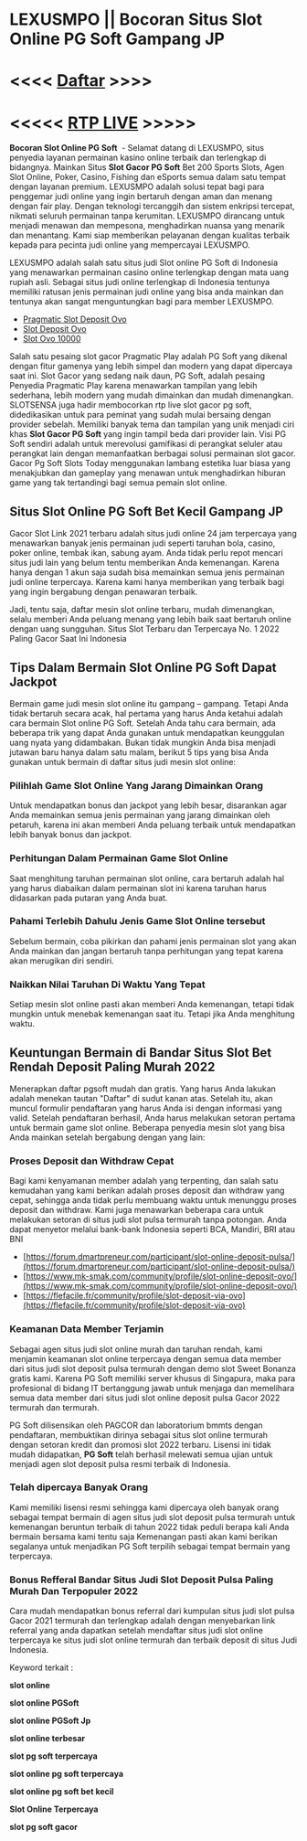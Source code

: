 LEXUSMPO || Bocoran Situs Slot Online PG Soft Gampang JP
========================================================

<<<< [Daftar](https://rebrand.ly/GainHero404Lexus) >>>>
=======================================================

<<<<< [RTP LIVE](https://rebrand.ly/RTPLexus) >>>>>
===================================================

**Bocoran Slot Online PG Soft**  - Selamat datang di LEXUSMPO, situs penyedia layanan permainan kasino online terbaik dan terlengkap di bidangnya. Mainkan Situs **Slot Gacor PG Soft** Bet 200 Sports Slots, Agen Slot Online, Poker, Casino, Fishing dan eSports semua dalam satu tempat dengan layanan premium. LEXUSMPO adalah solusi tepat bagi para penggemar judi online yang ingin bertaruh dengan aman dan menang dengan fair play. Dengan teknologi tercanggih dan sistem enkripsi tercepat, nikmati seluruh permainan tanpa kerumitan. LEXUSMPO dirancang untuk menjadi menawan dan mempesona, menghadirkan nuansa yang menarik dan menantang. Kami siap memberikan pelayanan dengan kualitas terbaik kepada para pecinta judi online yang mempercayai LEXUSMPO.

LEXUSMPO adalah salah satu situs judi Slot online PG Soft di Indonesia yang menawarkan permainan casino online terlengkap dengan mata uang rupiah asli. Sebagai situs judi online terlengkap di Indonesia tentunya memiliki ratusan jenis permainan judi online yang bisa anda mainkan dan tentunya akan sangat menguntungkan bagi para member LEXUSMPO.

*   [Pragmatic Slot Deposit Ovo](https://atom.io/packages/pragmatic-play-slot-deposit-ovo)
*   [Slot Deposit Ovo](https://imacoco.world/community/profile/slot-online-depsoit-ovo/)
*   [Slot Ovo 10000](https://www.paragonqmsglobal.com/profile/slot-deposit-ovo/profile)

Salah satu pesaing slot gacor Pragmatic Play adalah PG Soft yang dikenal dengan fitur gamenya yang lebih simpel dan modern yang dapat dipercaya saat ini. Slot Gacor yang sedang naik daun, PG Soft, adalah pesaing Penyedia Pragmatic Play karena menawarkan tampilan yang lebih sederhana, lebih modern yang mudah dimainkan dan mudah dimenangkan. SLOTSENSA juga hadir membocorkan rtp live slot gacor pg soft, didedikasikan untuk para peminat yang sudah mulai bersaing dengan provider sebelah. Memiliki banyak tema dan tampilan yang unik menjadi ciri khas **Slot Gacor PG Soft** yang ingin tampil beda dari provider lain. Visi PG Soft sendiri adalah untuk merevolusi gamifikasi di perangkat seluler atau perangkat lain dengan memanfaatkan berbagai solusi permainan slot gacor. Gacor Pg Soft Slots Today menggunakan lambang estetika luar biasa yang menakjubkan dan gameplay yang menawan untuk menghadirkan hiburan game yang tak tertandingi bagi semua pemain slot online.

Situs Slot Online PG Soft Bet Kecil Gampang JP
----------------------------------------------

Gacor Slot Link 2021 terbaru adalah situs judi online 24 jam terpercaya yang menawarkan banyak jenis permainan judi seperti taruhan bola, casino, poker online, tembak ikan, sabung ayam. Anda tidak perlu repot mencari situs judi lain yang belum tentu memberikan Anda kemenangan. Karena hanya dengan 1 akun saja sudah bisa memainkan semua jenis permainan judi online terpercaya. Karena kami hanya memberikan yang terbaik bagi yang ingin bergabung dengan penawaran terbaik.

Jadi, tentu saja, daftar mesin slot online terbaru, mudah dimenangkan, selalu memberi Anda peluang menang yang lebih baik saat bertaruh online dengan uang sungguhan. Situs Slot Terbaru dan Terpercaya No. 1 2022 Paling Gacor Saat Ini Indonesia

Tips Dalam Bermain Slot Online PG Soft Dapat Jackpot
----------------------------------------------------

Bermain game judi mesin slot online itu gampang – gampang. Tetapi Anda tidak bertaruh secara acak, hal pertama yang harus Anda ketahui adalah cara bermain Slot online PG Soft. Setelah Anda tahu cara bermain, ada beberapa trik yang dapat Anda gunakan untuk mendapatkan keunggulan uang nyata yang didambakan. Bukan tidak mungkin Anda bisa menjadi jutawan baru hanya dalam satu malam, berikut 5 tips yang bisa Anda gunakan untuk bermain di daftar situs judi mesin slot online:

### Pilihlah Game Slot Online Yang Jarang Dimainkan Orang

Untuk mendapatkan bonus dan jackpot yang lebih besar, disarankan agar Anda memainkan semua jenis permainan yang jarang dimainkan oleh petaruh, karena ini akan memberi Anda peluang terbaik untuk mendapatkan lebih banyak bonus dan jackpot.

### Perhitungan Dalam Permainan Game Slot Online

Saat menghitung taruhan permainan slot online, cara bertaruh adalah hal yang harus diabaikan dalam permainan slot ini karena taruhan harus didasarkan pada putaran yang Anda buat.

### Pahami Terlebih Dahulu Jenis Game Slot Online tersebut

Sebelum bermain, coba pikirkan dan pahami jenis permainan slot yang akan Anda mainkan dan jangan bertaruh tanpa perhitungan yang tepat karena akan merugikan diri sendiri.

### Naikkan Nilai Taruhan Di Waktu Yang Tepat

Setiap mesin slot online pasti akan memberi Anda kemenangan, tetapi tidak mungkin untuk menebak kemenangan saat itu. Tetapi jika Anda menghitung waktu.

Keuntungan Bermain di Bandar Situs Slot Bet Rendah Deposit Paling Murah 2022
----------------------------------------------------------------------------

Menerapkan daftar pgsoft mudah dan gratis. Yang harus Anda lakukan adalah menekan tautan "Daftar" di sudut kanan atas. Setelah itu, akan muncul formulir pendaftaran yang harus Anda isi dengan informasi yang valid. Setelah pendaftaran berhasil, Anda harus melakukan setoran pertama untuk bermain game slot online. Beberapa penyedia mesin slot yang bisa Anda mainkan setelah bergabung dengan yang lain:

### Proses Deposit dan Withdraw Cepat

Bagi kami kenyamanan member adalah yang terpenting, dan salah satu kemudahan yang kami berikan adalah proses deposit dan withdraw yang cepat, sehingga anda tidak perlu membuang waktu untuk menunggu proses deposit dan withdraw. Kami juga menawarkan beberapa cara untuk melakukan setoran di situs judi slot pulsa termurah tanpa potongan. Anda dapat menyetor melalui bank-bank Indonesia seperti BCA, Mandiri, BRI atau BNI

*   [https://forum.dmartpreneur.com/participant/slot-online-deposit-pulsa/](https://forum.dmartpreneur.com/participant/slot-online-deposit-pulsa/)
*   [https://www.mk-smak.com/community/profile/slot-online-deposit-ovo/](https://www.mk-smak.com/community/profile/slot-online-deposit-ovo/)
*   [https://flefacile.fr/community/profile/slot-deposit-via-ovo](https://flefacile.fr/community/profile/slot-deposit-via-ovo)

### Keamanan Data Member Terjamin

Sebagai agen situs judi slot online murah dan taruhan rendah, kami menjamin keamanan slot online terpercaya dengan semua data member dari situs judi slot deposit pulsa termurah dengan demo slot Sweet Bonanza gratis kami. Karena PG Soft memiliki server khusus di Singapura, maka para profesional di bidang IT bertanggung jawab untuk menjaga dan memelihara semua data member dari situs judi slot online deposit pulsa Gacor 2022 termurah dan termurah.

PG Soft dilisensikan oleh PAGCOR dan laboratorium bmmts dengan pendaftaran, membuktikan dirinya sebagai situs slot online termurah dengan setoran kredit dan promosi slot 2022 terbaru. Lisensi ini tidak mudah didapatkan, **PG Soft** telah berhasil melewati semua ujian untuk menjadi agen slot deposit pulsa resmi terbaik di Indonesia.

### Telah dipercaya Banyak Orang

Kami memiliki lisensi resmi sehingga kami dipercaya oleh banyak orang sebagai tempat bermain di agen situs judi slot deposit pulsa termurah untuk kemenangan beruntun terbaik di tahun 2022 tidak peduli berapa kali Anda bermain bersama kami tentu saja Kemenangan pasti akan kami berikan segalanya untuk menjadikan PG Soft terpilih sebagai tempat bermain yang terpercaya.

### Bonus Refferal Bandar Situs Judi Slot Deposit Pulsa Paling Murah Dan Terpopuler 2022

Cara mudah mendapatkan bonus referral dari kumpulan situs judi slot pulsa Gacor 2021 termurah dan terlengkap adalah dengan menyebarkan link referral yang anda dapatkan setelah mendaftar situs judi slot online terpercaya ke situs judi slot online termurah dan terbaik deposit di situs Judi Indonesia.

Keyword terkait :

**slot online**

**slot online PGSoft**

**slot online PGSoft Jp**

**slot online terbesar**

**slot pg soft terpercaya**

**slot online pg soft terpercaya**

**slot online pg soft bet kecil**

**Slot Online Terpercaya**

**slot pg soft gacor**